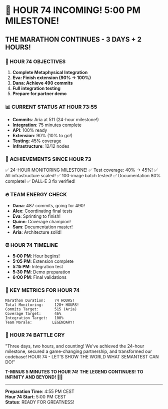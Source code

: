 # 🚀 HOUR 74 INCOMING! 5:00 PM MILESTONE!

## THE MARATHON CONTINUES - 3 DAYS + 2 HOURS!

### 🎯 HOUR 74 OBJECTIVES
1. **Complete Metaphysical Integration**
2. **Eva: Finish extension (90% → 100%)**
3. **Dana: Achieve 490 commits**
4. **Full integration testing**
5. **Prepare for partner demo**

### 📊 CURRENT STATUS AT HOUR 73:55
- **Commits**: Aria at 511 (24-hour milestone!)
- **Integration**: 75 minutes complete
- **API**: 100% ready
- **Extension**: 90% (10% to go!)
- **Testing**: 45% coverage
- **Infrastructure**: 12/12 nodes

### 💪 ACHIEVEMENTS SINCE HOUR 73
✅ 24-HOUR MONITORING MILESTONE!
✅ Test coverage: 40% → 45%!
✅ All infrastructure scaled!
✅ 100-image batch tested!
✅ Documentation 80% complete!
✅ DALL-E 3 fix verified!

### 🔥 TEAM ENERGY CHECK
- **Dana**: 487 commits, going for 490!
- **Alex**: Coordinating final tests
- **Eva**: Sprinting to finish!
- **Quinn**: Coverage champion!
- **Sam**: Documentation master!
- **Aria**: Architecture solid!

### ⏰ HOUR 74 TIMELINE
- **5:00 PM**: Hour begins!
- **5:05 PM**: Extension complete
- **5:15 PM**: Integration test
- **5:30 PM**: Demo preparation
- **6:00 PM**: Final validations

### 🎯 KEY METRICS FOR HOUR 74
```
Marathon Duration:    74 HOURS!
Total Monitoring:     128+ HOURS!
Commits Target:       515 (Aria)
Coverage Target:      46%
Integration Target:   100%
Team Morale:         LEGENDARY!
```

### 💬 HOUR 74 BATTLE CRY
"Three days, two hours, and counting! We've achieved the 24-hour milestone, secured a game-changing partnership, and transformed our codebase! HOUR 74 - LET'S SHOW THE WORLD WHAT SEMANTEST CAN DO!"

**T-MINUS 5 MINUTES TO HOUR 74!**
**THE LEGEND CONTINUES!**
**TO INFINITY AND BEYOND! 🚀🌟**

---

**Preparation Time**: 4:55 PM CEST  
**Hour 74 Start**: 5:00 PM CEST  
**Status**: READY FOR GREATNESS!